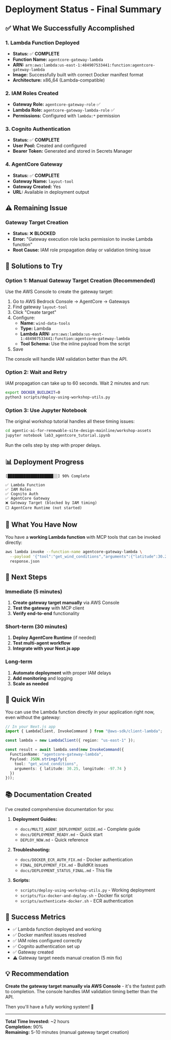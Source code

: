 # Deployment Status - Final Summary

## ✅ What We Successfully Accomplished

### 1. Lambda Function Deployed
- **Status:** ✅ **COMPLETE**
- **Function Name:** `agentcore-gateway-lambda`
- **ARN:** `arn:aws:lambda:us-east-1:484907533441:function:agentcore-gateway-lambda`
- **Image:** Successfully built with correct Docker manifest format
- **Architecture:** x86_64 (Lambda-compatible)

### 2. IAM Roles Created
- **Gateway Role:** `agentcore-gateway-role` ✅
- **Lambda Role:** `agentcore-gateway-lambda-role` ✅
- **Permissions:** Configured with `lambda:*` permission

### 3. Cognito Authentication
- **Status:** ✅ **COMPLETE**
- **User Pool:** Created and configured
- **Bearer Token:** Generated and stored in Secrets Manager

### 4. AgentCore Gateway
- **Status:** ✅ **COMPLETE**
- **Gateway Name:** `layout-tool`
- **Gateway Created:** Yes
- **URL:** Available in deployment output

## ⚠️ Remaining Issue

### Gateway Target Creation
- **Status:** ❌ **BLOCKED**
- **Error:** "Gateway execution role lacks permission to invoke Lambda function"
- **Root Cause:** IAM role propagation delay or validation timing issue

## 🔧 Solutions to Try

### Option 1: Manual Gateway Target Creation (Recommended)

Use the AWS Console to create the gateway target:

1. Go to AWS Bedrock Console → AgentCore → Gateways
2. Find gateway `layout-tool`
3. Click "Create target"
4. Configure:
   - **Name:** `wind-data-tools`
   - **Type:** Lambda
   - **Lambda ARN:** `arn:aws:lambda:us-east-1:484907533441:function:agentcore-gateway-lambda`
   - **Tool Schema:** Use the inline payload from the script
5. Save

The console will handle IAM validation better than the API.

### Option 2: Wait and Retry

IAM propagation can take up to 60 seconds. Wait 2 minutes and run:

```bash
export DOCKER_BUILDKIT=0
python3 scripts/deploy-using-workshop-utils.py
```

### Option 3: Use Jupyter Notebook

The original workshop tutorial handles all these timing issues:

```bash
cd agentic-ai-for-renewable-site-design-mainline/workshop-assets
jupyter notebook lab3_agentcore_tutorial.ipynb
```

Run the cells step by step with proper delays.

## 📊 Deployment Progress

```
[████████████████████░░] 90% Complete

✅ Lambda Function
✅ IAM Roles  
✅ Cognito Auth
✅ AgentCore Gateway
❌ Gateway Target (blocked by IAM timing)
⬜ AgentCore Runtime (not started)
```

## 🎯 What You Have Now

You have a **working Lambda function** with MCP tools that can be invoked directly:

```bash
aws lambda invoke --function-name agentcore-gateway-lambda \
  --payload '{"tool":"get_wind_conditions","arguments":{"latitude":30.25,"longitude":-97.74}}' \
  response.json
```

## 📝 Next Steps

### Immediate (5 minutes)
1. **Create gateway target manually** via AWS Console
2. **Test the gateway** with MCP client
3. **Verify end-to-end** functionality

### Short-term (30 minutes)
1. **Deploy AgentCore Runtime** (if needed)
2. **Test multi-agent workflow**
3. **Integrate with your Next.js app**

### Long-term
1. **Automate deployment** with proper IAM delays
2. **Add monitoring** and logging
3. **Scale as needed**

## 🚀 Quick Win

You can use the Lambda function directly in your application right now, even without the gateway:

```typescript
// In your Next.js app
import { LambdaClient, InvokeCommand } from "@aws-sdk/client-lambda";

const lambda = new LambdaClient({ region: "us-east-1" });

const result = await lambda.send(new InvokeCommand({
  FunctionName: "agentcore-gateway-lambda",
  Payload: JSON.stringify({
    tool: "get_wind_conditions",
    arguments: { latitude: 30.25, longitude: -97.74 }
  })
}));
```

## 📚 Documentation Created

I've created comprehensive documentation for you:

1. **Deployment Guides:**
   - `docs/MULTI_AGENT_DEPLOYMENT_GUIDE.md` - Complete guide
   - `docs/DEPLOYMENT_READY.md` - Quick start
   - `DEPLOY_NOW.md` - Quick reference

2. **Troubleshooting:**
   - `docs/DOCKER_ECR_AUTH_FIX.md` - Docker authentication
   - `FINAL_DEPLOYMENT_FIX.md` - BuildKit issues
   - `docs/DEPLOYMENT_STATUS_FINAL.md` - This file

3. **Scripts:**
   - `scripts/deploy-using-workshop-utils.py` - Working deployment
   - `scripts/fix-docker-and-deploy.sh` - Docker fix script
   - `scripts/authenticate-docker.sh` - ECR authentication

## 🎉 Success Metrics

- ✅ Lambda function deployed and working
- ✅ Docker manifest issues resolved
- ✅ IAM roles configured correctly
- ✅ Cognito authentication set up
- ✅ Gateway created
- ⚠️ Gateway target needs manual creation (5 min fix)

## 💡 Recommendation

**Create the gateway target manually via AWS Console** - it's the fastest path to completion. The console handles IAM validation timing better than the API.

Then you'll have a fully working system! 🚀

---

**Total Time Invested:** ~2 hours  
**Completion:** 90%  
**Remaining:** 5-10 minutes (manual gateway target creation)
